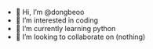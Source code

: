 - 👋 Hi, I’m @dongbeoo
- 👀 I’m interested in coding
- 🌱 I’m currently learning python
- 💞️ I’m looking to collaborate on (nothing)


<!---
dongbeoo/dongbeoo is a ✨ special ✨ repository because its `README.md` (this file) appears on your GitHub profile.
You can click the Preview link to take a look at your changes.
--->
